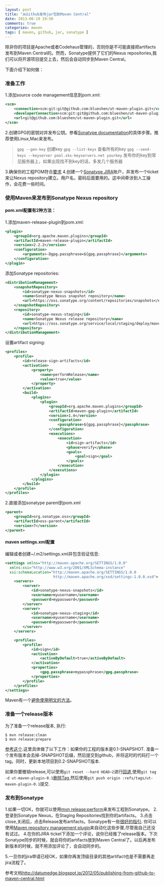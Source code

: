 ```yaml
---
layout: post
title: "从Github发布jar包到Maven Central"
date: 2013-06-19 19:50
comments: true
categories: maven
tags: [ maven, github, jar, sonatype ]
---
```


除非你的项目是Apache或者Codehaus管理的，否则你是不可能直接把artifacts发布到Maven Central的。然而，Sonatype提供了它们的Nexus repositories,我们可以将开源项目提交上去，然后会自动同步到Maven Central。

下面介绍下如何做：

### 准备工作

1.添加source code management信息到pom.xml:

```xml
<scm>
    <connection>scm:git:git@github.com:blueshen/ut-maven-plugin.git</connection>
    <developerConnection>scm:git:git@github.com:blueshen/ut-maven-plugin.git</developerConnection>
    <url>git@github.com:blueshen/ut-maven-plugin.git</url>
</scm>
```
2.创建GPG的密钥对并发布公钥。参看[Sonatype documentation](https://docs.sonatype.org/display/Repository/How+To+Generate+PGP+Signatures+With+Maven)的具体步骤。推荐使用Linux,Mac来发布。

>`gpg --gen-key` 创建key
`gpg --list-keys` 查看所有的key
`gpg --send-keys --keyserver pool.sks-keyservers.net yourkey`   发布你的key到常见服务器上，如果出现找不到key的话，多发几个服务器

3.确保你的工程POM符合[要求](https://docs.sonatype.org/display/Repository/Central+Sync+Requirements)
4.创建一个[Sonatype JIRA](https://issues.sonatype.org/)账户，并发布一个ticket来让Nexus repository建立。用户名，密码后面要用的。这中间牵涉到人工操作，会花费一些时间。
<!--more-->

### 使用Maven来发布到Sonatype Nexus repository
#### pom.xml配置有2种方法：

1.添加maven-release-plugin到pom.xml:


```xml
<plugin>
	<groupId>org.apache.maven.plugins</groupId>
	<artifactId>maven-release-plugin</artifactId>
	<version>2.2.2</version>
	<configuration>
		<arguments>-Dgpg.passphrase=${gpg.passphrase}</arguments>
	</configuration>
</plugin>
```

添加Sonatype repositories:

```xml
<distributionManagement>
	<snapshotRepository>
		<id>sonatype-nexus-snapshots</id>
		<name>Sonatype Nexus snapshot repository</name>
		<url>https://oss.sonatype.org/content/repositories/snapshots</url>
	</snapshotRepository>
	<repository>
		<id>sonatype-nexus-staging</id>
		<name>Sonatype Nexus release repository</name>
		<url>https://oss.sonatype.org/service/local/staging/deploy/maven2/</url>
	</repository>
</distributionManagement>
```

设置artifact signing:

```xml
<profiles>
	<profile>
		<id>release-sign-artifacts</id>
		<activation>
			<property>
				<name>performRelease</name>
				<value>true</value>
			</property>
		</activation>
		<build>
			<plugins>
				<plugin>
					<groupId>org.apache.maven.plugins</groupId>
					<artifactId>maven-gpg-plugin</artifactId>
					<version>1.4</version>
					<configuration>
						<passphrase>${gpg.passphrase}</passphrase>
					</configuration>
					<executions>
						<execution>
							<id>sign-artifacts</id>
							<phase>verify</phase>
							<goals>
								<goal>sign</goal>
							</goals>
						</execution>
					</executions>
				</plugin>
			</plugins>
		</build>
	</profile>
</profiles>
```
2.直接添加sonatype parent到pom.xml

```xml
<parent>
    <groupId>org.sonatype.oss</groupId>
    <artifactId>oss-parent</artifactId>
    <version>7</version>
</parent>
```

#### maven settings.xml配置
编辑或者创建~/.m2/settings.xml并包含验证信息:

```xml
<settings xmlns="http://maven.apache.org/SETTINGS/1.0.0"
  xmlns:xsi="http://www.w3.org/2001/XMLSchema-instance"
  xsi:schemaLocation="http://maven.apache.org/SETTINGS/1.0.0
                      http://maven.apache.org/xsd/settings-1.0.0.xsd">
	<servers>
		<server>
			<id>sonatype-nexus-snapshots</id>
			<username>myusername</username>
			<password>mypassword</password>
		</server>
		<server>
			<id>sonatype-nexus-staging</id>
			<username>myusername</username>
			<password>mypassword</password>
		</server>
	</servers>

	<profiles>
		<profile>
			<id>sign</id>
			<activation>
				<activeByDefault>true</activeByDefault>
			</activation>
			<properties>
				<gpg.passphrase>mypassphrase</gpg.passphrase>
			</properties>
		</profile>
	</profiles>
</settings>
```

Maven有一个[避免使用明文的方法](http://maven.apache.org/guides/mini/guide-encryption.html)。

### 准备一个release版本

为了准备一个release版本, 执行:

    $ mvn release:clean
    $ mvn release:prepare
[参考这个](http://maven.apache.org/plugins/maven-release-plugin/examples/prepare-release.html).这里具体做了以下工作：如果你的工程的版本是0.1-SNAPSHOT. 准备一个发布版本会去掉-SNAPSHOT后缀，然后提交到github，并将这时的代码打一个tag。同时，更新本地项目到0.2-SNAPSHOT版本.

如果你要撤销release,可以使用`git reset --hard HEAD~2`进行[回退](http://stackoverflow.com/a/6866485/150884),使用`git tag -d ut-maven-plugin-0.1`[删除Tag](http://nathanhoad.net/how-to-delete-a-remote-git-tag),然后使用`git push origin :refs/tags/ut-maven-plugin-0.1`提交.

### 发布到Sonatype

1.如果一切OK，你就可以使用[mvn release:perform](http://maven.apache.org/plugins/maven-release-plugin/examples/perform-release.html)来发布工程到Sonatype。
2.登录到Sonatype Nexus，在Staging Repositories找到你的artifacts。
3.点击close,关闭后，点击Release发布artifacts。Sonatype有一些[很好的指引](https://docs.sonatype.org/display/Repository/Sonatype+OSS+Maven+Repository+Usage+Guide#SonatypeOSSMavenRepositoryUsageGuide-8.ReleaseIt). 你可以使用[Maven repository management plugin](http://www.sonatype.com/books/nexus-book/reference/staging-sect-managing-plugin.html)来自动化这些步骤,尽管我自己还没有试过。
4.在你的JIRA ticket下添加一个评论，说你已经推了release版本。下次Sonatype同步的时候，就会将你的artifacts放到Maven Central了。以后再发布新版本的时候，就不用添加评论了，会自动同步的。

5.一旦你的jira申请已经OK，如果你再发顶级目录的其他artifact也是不需要再走jira流程了。

参考文档<http://datumedge.blogspot.jp/2012/05/publishing-from-github-to-maven-central.html>
